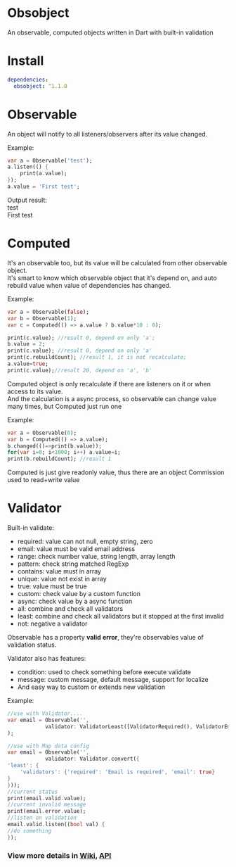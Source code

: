 # Obsobject

An observable, computed objects written in Dart with built-in validation

# Install

```yaml
dependencies:
  obsobject: ^1.1.0
```

# Observable

An object will notify to all listeners/observers after its value changed.

Example:

```dart
var a = Observable('test');
a.listen(() {
    print(a.value);
});
a.value = 'First test';
```

Output result:  
test  
First test

# Computed

It's an observable too, but its value will be calculated from other observable object.  
It's smart to know which observable object that it's depend on, and auto rebuild value when value of dependencies has changed.

Example:

```dart
var a = Observable(false);
var b = Observable(1);
var c = Computed(() => a.value ? b.value*10 : 0);

print(c.value); //result 0, depend on only 'a';
b.value = 2;
print(c.value); //result 0, depend on only 'a'
print(c.rebuildCount); //result 1, it is not recalculate;
a.value=true;
print(c.value);//result 20, depend on 'a', 'b'
```

Computed object is only recalculate if there are listeners on it or when access to its value.  
And the calculation is a async process, so observable can change value many times, but Computed just run one

Example:

```dart
var a = Observable(0);
var b = Computed(() => a.value);
b.changed(()=>print(b.value));
for(var i=0; i<1000; i++) a.value=i;
print(b.rebuildCount); //result 1
```

Computed is just give readonly value, thus there are an object Commission used to read+write value

# Validator

Built-in validate:

- required: value can not null, empty string, zero
- email: value must be valid email address
- range: check number value, string length, array length
- pattern: check string matched RegExp
- contains: value must in array
- unique: value not exist in array
- true: value must be true
- custom: check value by a custom function
- async: check value by a async function
- all: combine and check all validators
- least: combine and check all validators but it stopped at the first invalid
- not: negative a validator

Observable has a property **valid** **error**, they're observables value of validation status.

Validator also has features:

- condition: used to check something before execute validate
- message: custom message, default message, support for localize
- And easy way to custom or extends new validation

Example:

```dart
//use with Validator....
var email = Observable('',
            validator: ValidatorLeast([ValidatorRequired(), ValidatorEmail()])
);

//use with Map data config
var email = Observable('',
            validator: Validator.convert({
'least': {
    'validators': {'required': 'Email is required', 'email': true}
}
}));
//current status
print(email.valid.value);
//current invalid message
print(email.error.value);
//listen on validation
email.valid.listen((bool val) {
//do something
});
```

### View more details in [Wiki](https://github.com/hientrung/dart-observable/wiki), [API](https://pub.dev/documentation/obsobject/latest/)
